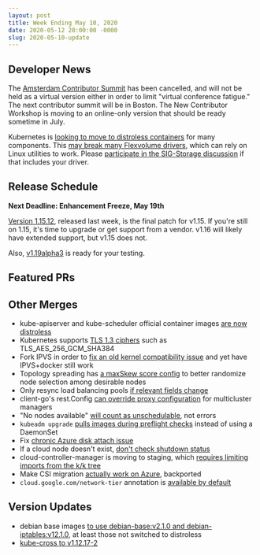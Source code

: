 ```yaml
---
layout: post
title: Week Ending May 10, 2020
date: 2020-05-12 20:00:00 -0000
slug: 2020-05-10-update
---
```


## Developer News

The [Amsterdam Contributor Summit](https://groups.google.com/forum/?utm_medium=email&utm_source=footer#!topic/kubernetes-dev/jnPv42i2ACw) has been cancelled, and will not be held as a virtual version either in order to limit "virtual conference fatigue." The next contributor summit will be in Boston. The New Contributor Workshop is moving to an online-only version that should be ready sometime in July.

Kubernetes is [looking to move to distroless containers](https://github.com/kubernetes/kubernetes/issues/70249) for many components.  This [may break many Flexvolume drivers](https://github.com/kubernetes/kubernetes/issues/78737), which can rely on Linux utilities to work. Please [participate in the SIG-Storage discussion](https://groups.google.com/forum/?utm_medium=email&utm_source=footer#!msg/kubernetes-sig-storage/618lBlJo8rU/wYkqMI-zAgAJ) if that includes your driver.

## Release Schedule

**Next Deadline: Enhancement Freeze, May 19th**

[Version 1.15.12](https://github.com/kubernetes/kubernetes/blob/master/CHANGELOG/CHANGELOG-1.15.md/#v11512), released last week, is the final patch for v1.15.  If you're still on 1.15, it's time to upgrade or get support from a vendor.  v1.16 will likely have extended support, but v1.15 does not.

Also, [v1.19alpha3](https://github.com/kubernetes/kubernetes/blob/master/CHANGELOG/CHANGELOG-1.19.md/#v1190-alpha3) is ready for your testing.

## Featured PRs


## Other Merges

* kube-apiserver and kube-scheduler official container images [are now distroless](https://github.com/kubernetes/kubernetes/pull/90674)
* Kubernetes supports [TLS 1.3 ciphers](https://github.com/kubernetes/kubernetes/pull/90843) such as TLS_AES_256_GCM_SHA384
* Fork IPVS in order to [fix an old kernel compatibility issue](https://github.com/kubernetes/kubernetes/pull/90678) and yet have IPVS+docker still work
* Topology spreading has [a maxSkew score config](https://github.com/kubernetes/kubernetes/pull/90820) to better randomize node selection among desirable nodes
* Only resync load balancing pools [if relevant fields change](https://github.com/kubernetes/kubernetes/pull/90769)
* client-go's rest.Config [can override proxy configuration](https://github.com/kubernetes/kubernetes/pull/81443) for multicluster managers
* "No nodes available" [will count as unschedulable](https://github.com/kubernetes/kubernetes/pull/90989), not errors
* `kubeadm upgrade` [pulls images during preflight checks](https://github.com/kubernetes/kubernetes/pull/90788) instead of using a DaemonSet
* Fix [chronic Azure disk attach issue](https://github.com/kubernetes/kubernetes/pull/90749)
* If a cloud node doesn't exist, [don't check shutdown status](https://github.com/kubernetes/kubernetes/pull/90737)
* cloud-controller-manager is moving to staging, which [requires limiting imports from the k/k tree](https://github.com/kubernetes/kubernetes/pull/90630)
* Make CSI migration [actually work on Azure](https://github.com/kubernetes/kubernetes/pull/90162), backported
* `cloud.google.com/network-tier` annotation is [available by default](cloud.google.com/network-tier)

## Version Updates

* debian base images [to use debian-base:v2.1.0 and debian-iptables:v12.1.0](https://github.com/kubernetes/kubernetes/pull/90697), at least those not switched to distroless
* [kube-cross to v1.12.17-2](https://github.com/kubernetes/kubernetes/pull/90760)
